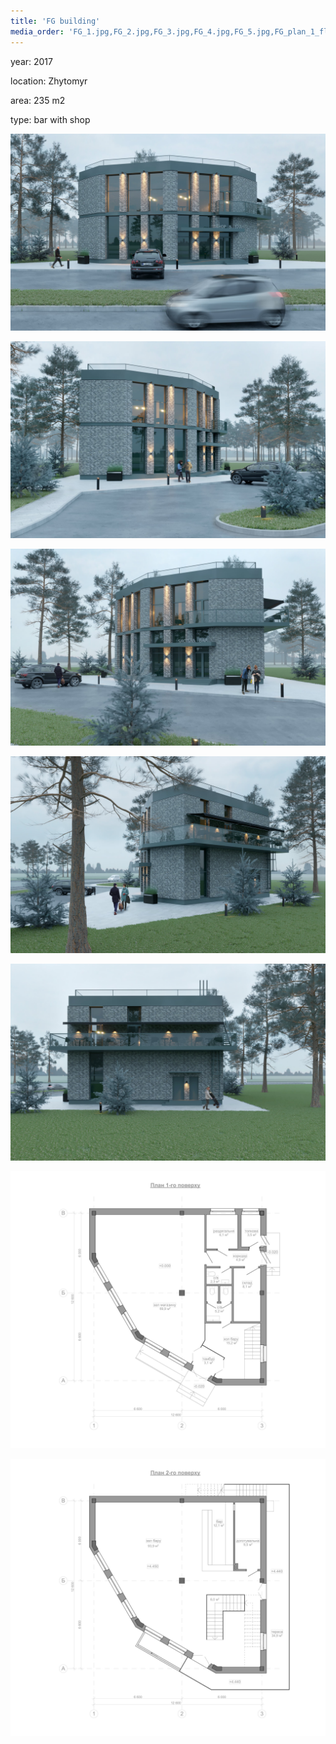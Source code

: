 ```yaml
---
title: 'FG building'
media_order: 'FG_1.jpg,FG_2.jpg,FG_3.jpg,FG_4.jpg,FG_5.jpg,FG_plan_1_floor.jpg,FG_plan_2_floor.jpg'
---
```


<div class="project-description">
<p>year: 2017</p>
<p>location: Zhytomyr</p>
<p>area: 235 m2</p>
<p>type: bar with shop</p>
</div>

<div class="clearfix"></div>
<div id="project-images" class="owl-carousel owl-theme" markdown="1">

![](FG_1.jpg)

![](FG_2.jpg)

![](FG_3.jpg)

![](FG_4.jpg)

![](FG_5.jpg)

![](FG_plan_1_floor.jpg)

![](FG_plan_2_floor.jpg)

</div>